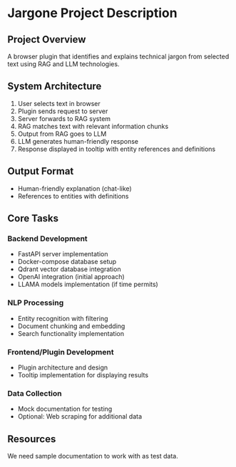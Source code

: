 # Jargone Project Description

## Project Overview
A browser plugin that identifies and explains technical jargon from selected text using RAG and LLM technologies.

## System Architecture
1. User selects text in browser
2. Plugin sends request to server 
3. Server forwards to RAG system
4. RAG matches text with relevant information chunks
5. Output from RAG goes to LLM
6. LLM generates human-friendly response
7. Response displayed in tooltip with entity references and definitions

## Output Format
- Human-friendly explanation (chat-like)
- References to entities with definitions

## Core Tasks

### Backend Development
- FastAPI server implementation
- Docker-compose database setup
- Qdrant vector database integration
- OpenAI integration (initial approach)
- LLAMA models implementation (if time permits)

### NLP Processing
- Entity recognition with filtering
- Document chunking and embedding
- Search functionality implementation

### Frontend/Plugin Development
- Plugin architecture and design
- Tooltip implementation for displaying results

### Data Collection
- Mock documentation for testing
- Optional: Web scraping for additional data

## Resources
We need sample documentation to work with as test data.
